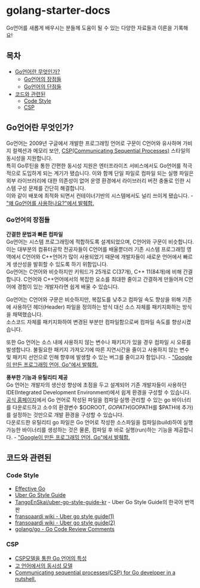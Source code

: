 # golang-starter-docs
Go언어를 새롭게 배우시는 분들께 도움이 될 수 있는 다양한 자료들과 이론을 기록해요!

## 목차
- [Go언어란 무엇인가?](#Go언어란-무엇인가?)
  - [Go언어의 장점들](#Go언어의-장점들)
  - [Go언어의 단점들](#Go언어의-단점들)
- [코드와 관련된](#코드와-관련된)
  - [Code Style](#Code-Style)
  - [CSP](#CSP)

## Go언어란 무엇인가?
Go언어는 2009년 구글에서 개발한 프로그래밍 언어로 구문이 C언어와 유사하며 가비지 컬렉션과 메모리 보안, [CSP(Communicating Sequential Processes)](https://ko.wikipedia.org/wiki/%EC%BB%A4%EB%AE%A4%EB%8B%88%EC%BC%80%EC%9D%B4%ED%8C%85_%EC%8B%9C%ED%80%9C%EC%85%9C_%ED%94%84%EB%A1%9C%EC%84%B8%EC%8A%A4) 스타일의 동시성을 지원합니다.   
특히 Go루틴을 통한 간편한 동시성 지원은 엔터프라이즈 서비스에서도 Go언어를 적극적으로 도입하게 되는 계기가 됐습니다. 이와 함께 단일 파일로 컴파일 되는 실행 파일은 외부 라이브러리에 대한 의존성이 없어 운영 환경에서 라이브러리 버전 충돌로 인한 시스템 구성 문제를 간단히 해결합니다.   
이와 같이 배포에 최적화 되면서 컨테이너기반의 시스템에서도 널리 쓰이게 됐습니다. - ["왜 Go언어를 사용하나요?"에서 발췌함.](https://www.namutech.co.kr/%EC%99%9C-go%EC%96%B8%EC%96%B4%EB%A5%BC-%EC%82%AC%EC%9A%A9%ED%95%98%EB%82%98%EC%9A%94/)

### Go언어의 장점들
**간결한 문법과 빠른 컴파일**  
Go언어는 시스템 프로그래밍에 적합하도록 설계되었으며, C언어와 구문이 비슷합니다.   
이는 대부분의 컴퓨터공학 전공자들이 C언어를 배울뿐더러 기존 시스템 프로그래밍 영역에서 C언어와 C++언어가 많이 사용되었기 때문에 개발자들이 새로운 언어에서 빠르게 생산성을 발휘할 수 있도록 하기 위함입니다.   
Go언어는 C언어와 비슷하지만 키워드가 25개로 C(37개), C++ 11(84개)에 비해 간결합니다. C언어와 C++언어에서의 복잡한 요소를 최대한 줄이고 간결하게 만들어져 C언어에 경험이 있는 개발자라면 쉽게 배울 수 있습니다.

Go언어는 C언어와 구문은 비슷하지만, 복잡도를 낮추고 컴파일 속도 향상을 위해 기존에 사용하던 헤더(Header) 파일을 정의하는 방식 대신 소스 자체를 패키지화하는 방식을 채택했습니다.  
소스코드 자체를 패키지화하여 변경된 부분만 컴파일함으로써 컴파일 속도를 향상시켰습니다.  

또한 Go 언어는 소스 내에 사용하지 않는 변수나 패키지가 있을 경우 컴파일 시 오류를 발생합니다. 불필요한 패키지 가져오기에 따른 지연시간을 줄이고 사용하지 않는 변수 및 패키지 선언으로 인해 향후에 발생할 수 있는 버그를 줄이고자 함입니다. - ["Google이 만든 프로그래밍 언어, Go"에서 발췌함.](https://www.samsungsds.com/kr/insights/golang.html)

**풍부한 기능과 유틸리티 제공**   
Go 언어는 개발자의 생산성 향상에 초점을 두고 설계되어 기존 개발자들이 사용하던 IDE(Integrated Development Environment)에서 쉽게 환경을 구성할 수 있습니다.  
[공식 홈페이지](www.golang.org)에서 Go 언어로 작성된 파일을 컴파일·실행·관리할 수 있는 go 바이너리를 다운로드하고 소수의 환경변수 $GOROOT, $GOPATH($GOPATH를 $PATH에 추가)를 설정하는 것만으로 개발 환경을 구성할 수 있습니다.   
다운로드한 유틸리티 go 파일은 Go 언어로 작성한 소스파일을 컴파일(build)하여 실행 가능한 바이너리를 생성하는 것은 물론, 컴파일 후 바로 실행(run)하는 기능을 제공합니다. - ["Google이 만든 프로그래밍 언어, Go"에서 발췌함.](https://www.samsungsds.com/kr/insights/golang.html)

## 코드와 관련된
### Code Style
- [Effective Go](https://go.dev/doc/effective_go)
- [Uber Go Style Guide](https://github.com/uber-go/guide/blob/master/style.md)
- [TangoEnSkai/uber-go-style-guide-kr](https://github.com/TangoEnSkai/uber-go-style-guide-kr) - Uber Go Style Guide의 한국어 번역판
- [fransoaardi wiki - Uber go style guide(1)](https://fransoaardi.github.io/posts/uber_go_style_guide_1/)
- [fransoaardi wiki - Uber go style guide(2)](https://fransoaardi.github.io/posts/uber_go_style_guide_2/)
- [golang/go - Go Code Review Comments](https://github.com/golang/go/wiki/CodeReviewComments)

### CSP
- [CSP모델을 통한 Go 언어의 특성](https://velog.io/@myong/CSP%EB%AA%A8%EB%8D%B8%EC%9D%84-%ED%86%B5%ED%95%9C-Go-%EC%96%B8%EC%96%B4%EC%9D%98-%ED%8A%B9%EC%84%B1)
- [고 언어에서의 동시성 모델](https://hamait.tistory.com/934)
- [Communicating sequential processes(CSP) for Go developer in a nutshell.](https://levelup.gitconnected.com/communicating-sequential-processes-csp-for-go-developer-in-a-nutshell-866795eb879d) 